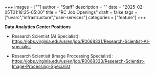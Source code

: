 +++
images = [""]
author = "Staff"
description = ""
date = "2025-02-05T01:18:25-05:00"
title = "RC Job Openings"
draft = false
tags = ["uvarc","infrastructure","user-services"]
categories = ["feature"]
+++

**Data Analytics Center Positions**

* Research Scientist (AI Specialist):   https://jobs.virginia.edu/us/en/job/R0068331/Research-Scientist-AI-specialist

* Research Scientisit (Image Processing Specialist): https://jobs.virginia.edu/us/en/job/R0068333/Research-Scientist-Image-Processing-Specialist 






